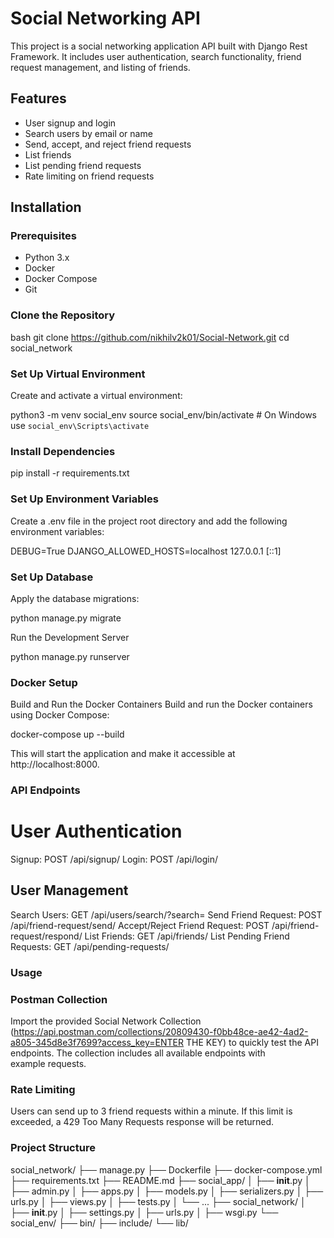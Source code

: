 # Social Networking API

This project is a social networking application API built with Django Rest Framework. It includes user authentication, search functionality, friend request management, and listing of friends.

## Features

- User signup and login
- Search users by email or name
- Send, accept, and reject friend requests
- List friends
- List pending friend requests
- Rate limiting on friend requests

## Installation

### Prerequisites

- Python 3.x
- Docker
- Docker Compose
- Git

### Clone the Repository

bash
git clone https://github.com/nikhilv2k01/Social-Network.git
cd social_network



### Set Up Virtual Environment
Create and activate a virtual environment:

python3 -m venv social_env
source social_env/bin/activate  # On Windows use `social_env\Scripts\activate`

### Install Dependencies

pip install -r requirements.txt

### Set Up Environment Variables
Create a .env file in the project root directory and add the following environment variables:

DEBUG=True
DJANGO_ALLOWED_HOSTS=localhost 127.0.0.1 [::1]



### Set Up Database
Apply the database migrations:

python manage.py migrate

Run the Development Server

python manage.py runserver


### Docker Setup
Build and Run the Docker Containers
Build and run the Docker containers using Docker Compose:

docker-compose up --build

This will start the application and make it accessible at http://localhost:8000.


### API Endpoints
# User Authentication
Signup: POST /api/signup/
Login: POST /api/login/
## User Management
Search Users: GET /api/users/search/?search=<keyword>
Send Friend Request: POST /api/friend-request/send/
Accept/Reject Friend Request: POST /api/friend-request/respond/
List Friends: GET /api/friends/
List Pending Friend Requests: GET /api/pending-requests/

### Usage
### Postman Collection

Import the provided Social Network Collection (https://api.postman.com/collections/20809430-f0bb48ce-ae42-4ad2-a805-345d8e3f7699?access_key=ENTER THE KEY) to quickly test the API endpoints. The collection includes all available endpoints with example requests.

### Rate Limiting
Users can send up to 3 friend requests within a minute. If this limit is exceeded, a 429 Too Many Requests response will be returned.


### Project Structure

social_network/
├── manage.py
├── Dockerfile
├── docker-compose.yml
├── requirements.txt
├── README.md
├── social_app/
│   ├── __init__.py
│   ├── admin.py
│   ├── apps.py
│   ├── models.py
│   ├── serializers.py
│   ├── urls.py
│   ├── views.py
│   ├── tests.py
│   └── ...
├── social_network/
│   ├── __init__.py
│   ├── settings.py
│   ├── urls.py
│   ├── wsgi.py
└── social_env/
    ├── bin/
    ├── include/
    └── lib/
